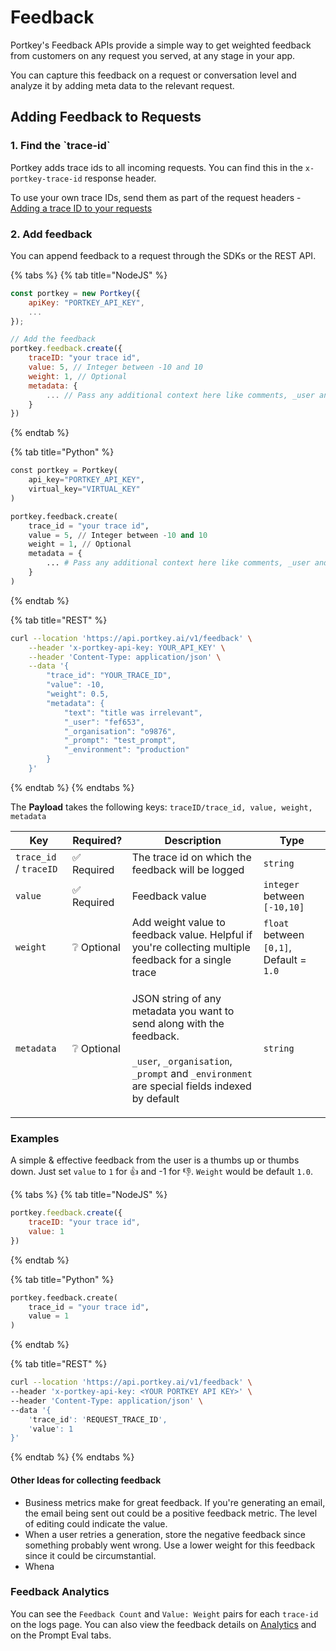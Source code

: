 # Feedback

Portkey's Feedback APIs provide a simple way to get weighted feedback from customers on any request you served, at any stage in your app.&#x20;

You can capture this feedback on a request or conversation level and analyze it by adding meta data to the relevant request.

## **Adding Feedback to Requests**

### **1. Find the \`trace-id\`**

Portkey adds trace ids to all incoming requests. You can find this in the `x-portkey-trace-id` response header.&#x20;

To use your own trace IDs, send them as part of the request headers - [Adding a trace ID to your requests](traces.md#how-to-enable-request-tracing)

### **2. Add feedback**

You can append feedback to a request through the SDKs or the REST API.

{% tabs %}
{% tab title="NodeJS" %}
```javascript
const portkey = new Portkey({
    apiKey: "PORTKEY_API_KEY",
    ...
});

// Add the feedback
portkey.feedback.create({
    traceID: "your trace id",
    value: 5, // Integer between -10 and 10
    weight: 1, // Optional
    metadata: {
        ... // Pass any additional context here like comments, _user and more
    }
})
```
{% endtab %}

{% tab title="Python" %}
```python
const portkey = Portkey(
    api_key="PORTKEY_API_KEY",
    virtual_key="VIRTUAL_KEY"
)

portkey.feedback.create(
    trace_id = "your trace id",
    value = 5, // Integer between -10 and 10
    weight = 1, // Optional
    metadata = {
        ... # Pass any additional context here like comments, _user and more
    }
)
```
{% endtab %}

{% tab title="REST" %}
```sh
curl --location 'https://api.portkey.ai/v1/feedback' \
    --header 'x-portkey-api-key: YOUR_API_KEY' \
    --header 'Content-Type: application/json' \
    --data '{
        "trace_id": "YOUR_TRACE_ID",
        "value": -10,
        "weight": 0.5,
        "metadata": {
            "text": "title was irrelevant",
            "_user": "fef653",
            "_organisation": "o9876",
            "_prompt": "test_prompt",
            "_environment": "production"
        }
    }'
```
{% endtab %}
{% endtabs %}

The **Payload** takes the following keys: `traceID/trace_id, value, weight, metadata`

| Key                    | Required?  | Description                                                                                                                                                                                                                  | Type                                     |
| ---------------------- | ---------- | ---------------------------------------------------------------------------------------------------------------------------------------------------------------------------------------------------------------------------- | ---------------------------------------- |
| `trace_id` / `traceID` | ✅ Required | The trace id on which the feedback will be logged                                                                                                                                                                            | `string`                                 |
| `value`                | ✅ Required | Feedback value                                                                                                                                                                                                               | `integer` between `[-10,10]`             |
| `weight`               | ❔ Optional | Add weight value to feedback value. Helpful if you're collecting multiple feedback for a single trace                                                                                                                        | `float` between `[0,1]`, Default = `1.0` |
| `metadata`             | ❔ Optional | <p>JSON string of any metadata you want to send along with the feedback.<br><br><code>_user</code>, <code>_organisation</code>, <code>_prompt</code> and <code>_environment</code> are special fields indexed by default</p> | `string`                                 |

### **Examples**

A simple & effective feedback from the user is a thumbs up or thumbs down. Just set `value` to `1` for 👍 and -1 for 👎. `Weight` would be default `1.0`.

{% tabs %}
{% tab title="NodeJS" %}
```javascript
portkey.feedback.create({
    traceID: "your trace id",
    value: 1
})
```
{% endtab %}

{% tab title="Python" %}
```python
portkey.feedback.create(
    trace_id = "your trace id",
    value = 1
)
```
{% endtab %}

{% tab title="REST" %}
```bash
curl --location 'https://api.portkey.ai/v1/feedback' \
--header 'x-portkey-api-key: <YOUR PORTKEY API KEY>' \
--header 'Content-Type: application/json' \
--data '{
    'trace_id': 'REQUEST_TRACE_ID',
    'value': 1
}'
```
{% endtab %}
{% endtabs %}

#### **Other Ideas for collecting feedback**

* Business metrics make for great feedback. If you're generating an email, the email being sent out could be a positive feedback metric. The level of editing could indicate the value.
* When a user retries a generation, store the negative feedback since something probably went wrong. Use a lower weight for this feedback since it could be circumstantial.
* Whena&#x20;

### **Feedback Analytics**

You can see the `Feedback Count` and `Value: Weight` pairs for each `trace-id` on the logs page. You can also view the feedback details on [Analytics](analytics.md#feedback) and on the Prompt Eval tabs.

